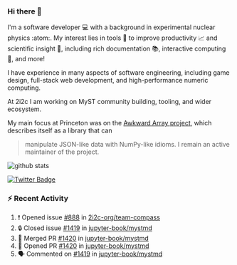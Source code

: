 ### Hi there 👋 

I'm a software developer 💻 with a background in experimental nuclear physics :atom:. My interest lies in tools :wrench: to improve productivity :chart_with_upwards_trend: and scientific insight :telescope:, including rich documentation 📚, interactive computing 🧮, and more! 

I have experience in many aspects of software engineering, including game design, full-stack web development, and high-performance numeric computing. 

At 2i2c I am working on MyST community building, tooling, and wider ecosystem. 

My main focus at Princeton was on the [Awkward Array project](awkward-array.org/), which describes itself as a library that can 
> manipulate JSON-like data with NumPy-like idioms. I remain an active maintainer of the project. 

![github stats](https://github-readme-stats.vercel.app/api?username=agoose77&show_icons=true&hide_rank=true&hide_title=true&bg_color=30,e76445,904e95&text_color=efe3ec&icon_color=efe3ec)
<!--
**agoose77/agoose77** is a ✨ _special_ ✨ repository because its `README.md` (this file) appears on your GitHub profile.

Here are some ideas to get you started:

- 🔭 I’m currently working on ...
- 🌱 I’m currently learning ...
- 👯 I’m looking to collaborate on ...
- 🤔 I’m looking for help with ...
- 💬 Ask me about ...
- 📫 How to reach me: ...
- 😄 Pronouns: ...
- ⚡ Fun fact: ...
-->

[![Twitter Badge](https://img.shields.io/twitter/follow/agoose77?style=flat-square&logo=Twitter&logoColor=white&color=cornflowerblue)](https://twitter.com/agoose77)

### :zap: Recent Activity

<!--START_SECTION:activity-->
1. ❗ Opened issue [#888](https://github.com/2i2c-org/team-compass/issues/888) in [2i2c-org/team-compass](https://github.com/2i2c-org/team-compass)
2. 🔒 Closed issue [#1419](https://github.com/jupyter-book/mystmd/issues/1419) in [jupyter-book/mystmd](https://github.com/jupyter-book/mystmd)
3. 🎉 Merged PR [#1420](https://github.com/jupyter-book/mystmd/pull/1420) in [jupyter-book/mystmd](https://github.com/jupyter-book/mystmd)
4. 💪 Opened PR [#1420](https://github.com/jupyter-book/mystmd/pull/1420) in [jupyter-book/mystmd](https://github.com/jupyter-book/mystmd)
5. 🗣 Commented on [#1419](https://github.com/jupyter-book/mystmd/issues/1419#issuecomment-2259992037) in [jupyter-book/mystmd](https://github.com/jupyter-book/mystmd)
<!--END_SECTION:activity-->
